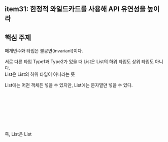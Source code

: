 ## item31: 한정적 와일드카드를 사용해 API 유연성을 높이라

## **핵심 주제**
매개변수화 타입은 불공변(invariant)이다.

서로 다른 타입 Type1과 Type2가 있을 때 List<Type1>은 List<Type2>의 하위 타입도 상위 타입도 아니다. <br/>
List<String>은 List<Object>의 하위 타입이 아니라는 뜻

List<Object>에는 어떤 객체든 넣을 수 있지만, List<String>에는 문자열만 넣을 수 있다. <br/>
즉, List<String>은 List<Object>가 하는 일을 제대로 수행하지 못하니 하위 타입이 될 수 없다.(리스코프 치환 원칙에 어긋남)

하지만 때론 불공변 방식보다 유연한 무언가가 필요하다. 

```
public class Stack<E> {
    public Stack();
    public void push(E e);
    public E pop();
    public boolean isEmpty();
}
```

**와일드카드 타입을 사용하지 않은 pushAll 메서드 - 결함이 있다!**
```java
public void pushAll(Iterable<E> src) {
    for (E e : src) 
        push(e);
}
```

깨끗이 컴파일되지만 완벽하진 않다. <br/>
Iterable src의 원소 타입이 스택의 원소 타입과 일치하면 잘 작동한다. <br/>
Stack<Number>로 선언한 후 pushAll(intVal)을 호출하면 어떻게 될까? <br/>
여기서 intVal은 Integer타입이다. <br/>
Integer는 Number의 하위 타입이니 잘 동작한다.

```java
Stack<Number> numberStack = new Stack<>();
Iterable<Integer> integers = ...;
numberStack.pushAll(integers);
```

하지만 실제로는 다음의 오류 메시지가 뜬다. 매개변수화 타입이 불공변이기 떄문이다. <br/>

```
StackTest.java7: error: incompatible types: Iterable<Integer>
cannot be converted to Iterable<Number>
        numberStack.pushAll(integers);
```

자바는 이런 상황에 대처할 수 있는 한정적 와일드카드타입이라는 특별한 매개변수화 타입을 지원한다.

pushAll의 입력 매개변수 타입은 'E의 iterable'이 아니라 'E의 하위 타입의 Iterable'이어야 하며, 와일드 카드 타입 Iterable<? extends E> 가 정확히 이런 의미다.

**생산자(producer)매개변수에 와일드카드 타입 적용**
```java
public void pushAll(Iterable<? extends E> src) {
    for (E e : src) 
        push(e);
}
```

이번 수정으로 Stack은 물론 이를 사용하는 클라리언트 코드도 말끔히 컴파일 된다.

이제 pushAll과 짝을 이루는 popAll메서드를 작성할 차례다. popAll 메서드는 Stack안의 모든 원소를 주어진 컬렉션으로 옮겨 담는다.

**와일드카드 타입을 사용하지 않은 popAll메서드 - 결함이 있다.**
```java
public void popAll(Collection<E> dst) {
    while (!isEmpty())
        dst.add(pop());
}
```

이번에도 주어진 컬렉션의 원소 타입이 스택의 원소 타입과 일치한다면 말끔히 컴파일되고 문제없이 동작한다.

Set<Number>의 원소를 Object용 컬렉션으로 옮긴다고 생각해보자.

```java
Stack<Number> numberStack = new Stack<>();
Collections<Object> objects = ...;
numberStack.add(objects);
```

이 클라이언트 코드를 앞의 popAll 코드와 함께 컴파일하면 "Collection <Object>는 Collection<Number>의 하위 타입이 아니다"라는, 코드 31-1 pushAll을 사용했을 때와 비슷한 오류가 발생함.

popAll의 입력 매개변수의 타입이 'E의 Collection' 이 아니라 'E의 상위 타입의 Collection' 이어야 한다.

**소비자(consumer) 매개변수에 와일드카드 타입 적용**

```java
import java.util.Collection;

public void popAll(Collection<? super E> dst) {
    while(!isEmpty()) {
        dst.add(pop());
    }
}
```

**유연성을 극대화하려면 원소의 생산자나 소비자용 입력 매개변수에 와일드 카드 타입을 사용하라**

한편, 입력 매개변수가 생산자와 소비자 역할을 동시에 한다면 와일드카드 타입을 써도 좋을게 없다. <br/>
타입을 정확히 지정해야 하는 상황으로, 이 때는 와일드카드 타입을 쓰지 말아야 한다 .

펙스(PECS): producer-extends, consumer-super

즉, 매개변수화 타입 T가 생산자라면 <? extends T>를 사용하고, 소비자라면 <? super T>를 사용하라. <br/>
Stack 예에서 pushAll의 src 매개변수는 Stack이 사용할 E 인스턴스를 생산하므로 src의 적절한 타입은 Iterable<? extends E> 이다. <br/>
한편, popAll의 dst 매개변수는 Stack으로부터 E 인스턴스를 소비하므로 dst의 적절한 타입은 Collection<? super E>이다. 

PECS 공식은 와일드카드 타입을 사용하는 기본 원칙이다. <br/>
나프탈린과 와들러는 이를 겟풋원칙(Get and Put Principle)으로 부른다. 

```java
public Chooser(Collection<T> choices)
```

이 생성자로 넘겨지는 choices 컬렉션은 T 타입의 값을 생산하기만 하니, T를 확장하는 와일드카드 타입을 사용해 선언해야 한다.

```java
public Chooser(Collection<? extends T> choices)
```

Chooser<Number>의 생성자에 List<Integer> 넘기고 싶다고 해보자.

수정 전 생성자로는 컴파일조차 되지 않겠지만, 한정적 와일드 카드 타입으로 선언한 수정 후 생성자에서는 문제가 사라진다.

```java
public static <E> Set<E> union(Set<E> s1, Set<E> s2)
```

s1, s2 모두 생산자이니, PECS 공식처럼 
```java
public static <E> Set<E> union(Set<? extends E> s1, Set<? extends E> s2)
```

반환 타입은 여전히 Set<E>임에 주목 </br>
반환 타입에는 한정적 와일드카드 타입을 사용하면 안 된다. <br/> 
유연성을 높여주기는커녕 클라이언트 코드에서도 와일드 카드 타입을 써야 하기 때문이다. <br/>

```java
Set<Integer> integers = Set.of(1, 3, 5);
Set<Double> doubles = Set.of(2.0, 4.0, 6.0);
Set<Number> numbers = union(integers, doubles);
```

제대로 사용한다면 클래스 사용자는 와일드 카드 타입이 쓰였다는 사실 조차 인식 할 수 없다. <br/>
받아들여야 할 매개변수를 받고 거절해야 할 매개변수는 거절하는 작업이 알아서 이뤄진다.

**클래스 사용자가 와일드카드 타입을 신경 써야 한다면 API에 문제가 있을 가능성이 크다.**

컴파일러가 올바른 타입을 추론하지 못하면 명시적 타입 인수를 사용해서 타입을 알려주면 된다.

목표 타이핑(target typing) 자바8부터 지원하기 시작했는데, 그 전 버전에는 이런 문제가 흔하진 않았다. <br/>
자바 7이하에서도 깨끗이 컴파일 된다.

**자바 7까지는 명시적 타입 인수를 사용해야 한다.**
```java
Set<Number> numbers = Union.<Number>union(integers, doubles);
```

(옮긴이) 매개변수(parameter)와 인수(argument)의 차이를 알아보자. 

매개변수는 메서드 선언에 정의한 변수이고, 인수는 메소드 호출 시 넘기는 '실젯값'이다.

```java
void add(int value) { ... }
add(10)
```

이 코드에서 value는 매개변수 10은 인수다. 이 정의를 제네릭까지 확장하면 다음과 같다.
```
class Set<T> { ... }
Set<Integer> = ...;
```

여기서 T는 타입 매개변수가 되고, Integer는 타입 인수가 된다.

```java
public static <E extends Comparable<E>> E max (List<E> list)
```

 
```java
public static <E extends Comparable<? super E>> E max(List<? extends E> list);
```

입력 매개변수에서는 E 인스턴스를 생성하므로 List<E> -> List<? extends E>로 수정

다음은 더 난해한 쪽인 타입 매개변수 E로, 이 책에서 타입 매개변수에 와일드카드를 적용한 첫 번째 예이기도 하다.

원래 선언에서는 E Comparable <E> 확장한다고 정의, 이 때, Comparable<E>는 E 인스턴스를 소비하는 것이기에 Comparable<? super E>로 대체

Comparable 언제나 소비자이므로, 일반적으로 **Comparable<E>보다는 Comparable<? super E>를 사용하는 편이 낫다.**

Comparator도 마찬가지다. 일반적으로 Comparator<E>보다는 Comparator<? super E>를 사용하는 편이 낫다.

List<ScheduledFuture<?>> scheduledFutures = ...;

수정 전 max가 이 리스트를 처리 할 수 없는 이유 (java.util.concurrent 패키지의) ScheduledFuture는 Delayed의 하위 인터페이스이고, Delayed의 하위 인터페이스이고, Delayed는 Comparable<Delayed>를 확장했다. 

다시 말해, ScheduledFuture 인스턴스는 다른 Scheduled 인스턴스뿐 아니라 Delayed 인스턴스와도 비교할 수 있어서 수정 전 max가 이 리스트를 거부하는 것이다. <br/>
더 일반화해서 말하면, Comparable(혹은 Comparator)을 직접 구현하지 않고, 직접 구현한 다른 타입을 확장한 타입을 지원하기 위해 와일드카드가 필요하다.

```java
public interface Comparable<E>
public interface Delayed extends Comparable<Delayed>
public interface ScheduledFuture<V> extends Delayed, Future<V>
```

타입매개변수와 와일드카드에는 공통되는 부분이 있어서, 둘중 어느 것을 사용해도 괜찮을 때가 있음.
주어진 리스트에서 명시한 두 인덱스의 아이템들을 교환(swap)하는 정적 메서드를 두 방식 모두로 정의해보자.

```java
public static <E> void swap(List<E> list, int i, int j);
public static void swap(List<?> list, int i, int j);
```

public API라면 간단한 두 번째가 더 낫다. 어떤 리스트든 이 메서드에 넘기면 명시한 인덱스의 원소들을 교환해 줄 것이다.

**메서드 선언에 타입 매개변수가 한 번만 나오면 와일드 카드로 대체하라.**

비한정적 타입 매개변수라면 비한정적 와일드카드로 바꾸고, 한정적 타입 매개변수라면 한정적 와일드 카드로 바꾸면 된다.

```java
public static void swap(List<?> list, int i, int j) {
    list.set(i, list.set(i)));
}
```

컴파일하면 에러가 발생한다.

```
Swap.java5: error: incompatible types: Object cannot be converted to CAP#1
    list.set(i, list.set(j, list.get(i)));
    
   where CAP#1 is a fresh type-variable:
    CAP#1 extends Object from capture of ?
```

리스트의 타입이 List<?>인데, List<?>에는 null 외에는 어떤 값도 넣을 수 없다.
다행히 형변환이나 리스트의 로 타입을 사용하지 않고도 해결할 길이 있다.
바로 와일드카드 타입의 실제 타입을 알려주는 메서드를 private 도우미 메서드로 따로 작성하여 활용하는 방법이다.

```java
public static void swap(List<?> list, int i, int j) {
    swapHelper(list, i, j);
}

private static <E> void swapHelper(List<E> list, int i, int j) {
    list.set(i, list.set(j, list.get(i)));
}
```

swapHelper 메서드는 리스트가 List<E> 임을 알고 있다. 
즉 리스트에서 꺼낸 값의 타입은 항상 E이고, E 타입의 값이라면 이 리스트에 넣어도 안전함을 알고 있다.